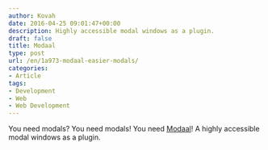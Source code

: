 ```yaml
---
author: Kovah
date: 2016-04-25 09:01:47+00:00
description: Highly accessible modal windows as a plugin.
draft: false
title: Modaal
type: post
url: /en/1a973-modaal-easier-modals/
categories:
- Article
tags:
- Development
- Web
- Web Development
---
```


You need modals? You need modals! You need [Modaal](http://www.humaan.com/modaal/)! A highly accessible modal windows as a plugin.
